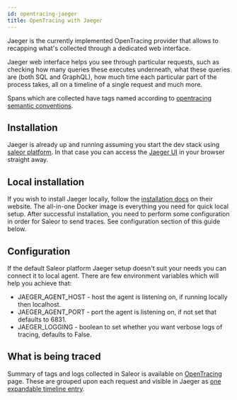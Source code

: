 ```yaml
---
id: opentracing-jaeger
title: OpenTracing with Jaeger
---
```


Jaeger is the currently implemented OpenTracing provider that allows to recapping what's collected through a dedicated web interface.

Jaeger web interface helps you see through particular requests, such as checking how many queries these executes underneath, what these queries are (both SQL and GraphQL), how much time each particular part of the process takes, all on a timeline of a single request and much more.

Spans which are collected have tags named according to [opentracing semantic conventions](https://github.com/opentracing/specification/blob/master/semantic_conventions.md).

## Installation
Jaeger is already up and running assuming you start the dev stack using [saleor platform](https://github.com/mirumee/saleor-platform). In that case you can access the [Jaeger UI](http://localhost:16686/) in your browser straight away.

## Local installation
If you wish to install Jaeger locally, follow the [installation docs](https://www.jaegertracing.io/docs/1.17/getting-started/) on their website. The all-in-one Docker image is everything you need for quick local setup. After successful installation, you need to perform some configuration in order for Saleor to send traces. See configuration section of this guide below.

## Configuration
If the default Saleor platform Jaeger setup doesn't suit your needs you can connect it to local agent. There are few environment variables which will help you achieve that:
- JAEGER_AGENT_HOST - host the agent is listening on, if running locally then localhost.
- JAEGER_AGENT_PORT - port the agent is listening on, if not set that defaults to 6831.
- JAEGER_LOGGING - boolean to set whether you want verbose logs of tracing, defaults to False.

## What is being traced
Summary of tags and logs collected in Saleor is available on [OpenTracing](integrations/opentracing.md) page. These are grouped upon each request and visible in Jaeger as [one expandable timeline entry](assets/guides-opentracing-jaeger/1.png).
